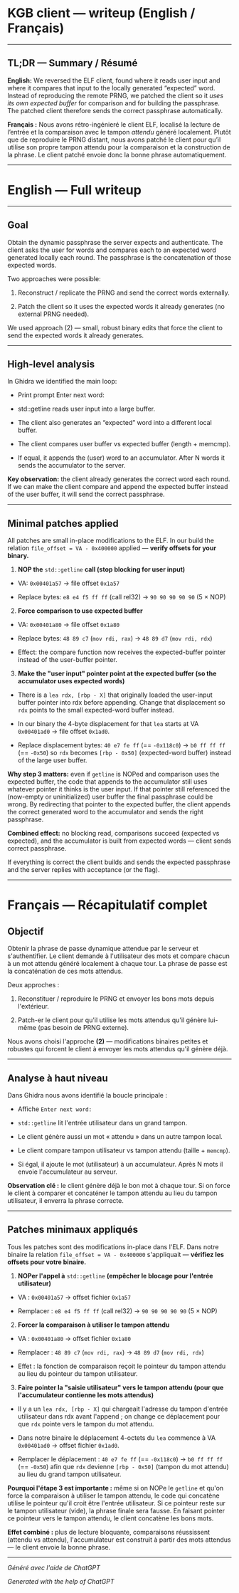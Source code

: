 # KGB client — writeup (English / Français)

---

## TL;DR — Summary / Résumé

**English:** We reversed the ELF client, found where it reads user input and where it compares that input to the locally generated “expected” word. Instead of reproducing the remote PRNG, we patched the client so it *uses its own expected buffer* for comparison and for building the passphrase. The patched client therefore sends the correct passphrase automatically.

**Français :** Nous avons rétro-ingénieré le client ELF, localisé la lecture de l’entrée et la comparaison avec le tampon *attendu* généré localement. Plutôt que de reproduire le PRNG distant, nous avons patché le client pour qu’il utilise son propre tampon attendu pour la comparaison et la construction de la phrase. Le client patché envoie donc la bonne phrase automatiquement.

---

# English — Full writeup
---
## Goal

Obtain the dynamic passphrase the server expects and authenticate. The client asks the user for words and compares each to an expected word generated locally each round. The passphrase is the concatenation of those expected words.

Two approaches were possible:

1. Reconstruct / replicate the PRNG and send the correct words externally.

2. Patch the client so it uses the expected words it already generates (no external PRNG needed).

We used approach (2) — small, robust binary edits that force the client to send the expected words it already generates.

---

## High-level analysis

In Ghidra we identified the main loop:

- Print prompt Enter next word:

- std::getline reads user input into a large buffer.

- The client also generates an “expected” word into a different local buffer.

- The client compares user buffer vs expected buffer (length + memcmp).

- If equal, it appends the (user) word to an accumulator. After N words it sends the accumulator to the server.

**Key observation:** the client already generates the correct word each round. If we can make the client compare and append the expected buffer instead of the user buffer, it will send the correct passphrase.

---

## Minimal patches applied

All patches are small in-place modifications to the ELF. In our build the relation ```file_offset = VA - 0x400000``` applied — **verify offsets for your binary.**

1. **NOP the** ```std::getline``` **call (stop blocking for user input)**

- VA: ```0x00401a57``` → file offset ```0x1a57```

- Replace bytes: ```e8 e4 f5 ff ff``` (call rel32) → ```90 90 90 90 90``` (5 × NOP)

2. **Force comparison to use expected buffer**

- VA: ```0x00401a80``` → file offset ```0x1a80```

- Replace bytes: ```48 89 c7``` (```mov rdi, rax```) → ```48 89 d7``` (```mov rdi, rdx```)

- Effect: the compare function now receives the expected-buffer pointer instead of the user-buffer pointer.

3. **Make the "user input" pointer point at the expected buffer (so the accumulator uses expected words)**

- There is a ```lea rdx, [rbp - X]``` that originally loaded the user-input buffer pointer into rdx before appending. Change that displacement so ```rdx``` points to the small expected-word buffer instead.

- In our binary the 4-byte displacement for that ```lea``` starts at VA ```0x00401ad0``` → file offset ```0x1ad0```.

- Replace displacement bytes: ```40 e7 fe ff``` (== ```-0x118c0```) → ```b0 ff ff ff``` (== ```-0x50```) so ```rdx``` becomes ```[rbp - 0x50]``` (expected-word buffer) instead of the large user buffer.

**Why step 3 matters:** even if ```getline``` is NOPed and comparison uses the expected buffer, the code that appends to the accumulator still uses whatever pointer it thinks is the user input. If that pointer still referenced the (now-empty or uninitialized) user buffer the final passphrase could be wrong. By redirecting that pointer to the expected buffer, the client appends the correct generated word to the accumulator and sends the right passphrase.

**Combined effect:** no blocking read, comparisons succeed (expected vs expected), and the accumulator is built from expected words — client sends correct passphrase.

If everything is correct the client builds and sends the expected passphrase and the server replies with acceptance (or the flag).

---

# Français — Récapitulatif complet
## Objectif

Obtenir la phrase de passe dynamique attendue par le serveur et s'authentifier. Le client demande à l'utilisateur des mots et compare chacun à un mot attendu généré localement à chaque tour. La phrase de passe est la concaténation de ces mots attendus.

Deux approches :

1. Reconstituer / reproduire le PRNG et envoyer les bons mots depuis l'extérieur.

2. Patch-er le client pour qu'il utilise les mots attendus qu'il génère lui-même (pas besoin de PRNG externe).

Nous avons choisi l'approche **(2)** — modifications binaires petites et robustes qui forcent le client à envoyer les mots attendus qu'il génère déjà.

---

## Analyse à haut niveau

Dans Ghidra nous avons identifié la boucle principale :

- Affiche ```Enter next word:```

- ```std::getline``` lit l'entrée utilisateur dans un grand tampon.

- Le client génère aussi un mot « attendu » dans un autre tampon local.

- Le client compare tampon utilisateur vs tampon attendu (taille + ```memcmp```).

- Si égal, il ajoute le mot (utilisateur) à un accumulateur. Après N mots il envoie l'accumulateur au serveur.

**Observation clé :** le client génère déjà le bon mot à chaque tour. Si on force le client à comparer et concaténer le tampon attendu au lieu du tampon utilisateur, il enverra la phrase correcte.

---

## Patches minimaux appliqués

Tous les patches sont des modifications in-place dans l'ELF. Dans notre binaire la relation ```file_offset = VA - 0x400000``` s'appliquait — **vérifiez les offsets pour votre binaire.**

1. **NOPer l'appel à** ```std::getline``` **(empêcher le blocage pour l'entrée utilisateur)**

- VA : ```0x00401a57``` → offset fichier ```0x1a57```

- Remplacer : ```e8 e4 f5 ff ff``` (call rel32) → ```90 90 90 90 90``` (5 × NOP)

2. **Forcer la comparaison à utiliser le tampon attendu**

- VA : ```0x00401a80``` → offset fichier ```0x1a80```

- Remplacer : ```48 89 c7``` (```mov rdi, rax```) → ```48 89 d7``` (```mov rdi, rdx```)

- Effet : la fonction de comparaison reçoit le pointeur du tampon attendu au lieu du pointeur du tampon utilisateur.

3. **Faire pointer la "saisie utilisateur" vers le tampon attendu (pour que l'accumulateur contienne les mots attendus)**

- Il y a un ```lea rdx, [rbp - X]``` qui chargeait l'adresse du tampon d'entrée utilisateur dans rdx avant l'append ; on change ce déplacement pour que ```rdx``` pointe vers le tampon du mot attendu.

- Dans notre binaire le déplacement 4-octets du ```lea``` commence à VA ```0x00401ad0``` → offset fichier ```0x1ad0```.

- Remplacer le déplacement : ```40 e7 fe ff``` (== ```-0x118c0```) → ```b0 ff ff ff``` (== ```-0x50```) afin que ```rdx``` devienne ```[rbp - 0x50]``` (tampon du mot attendu) au lieu du grand tampon utilisateur.

**Pourquoi l'étape 3 est importante :** même si on NOPe le ```getline``` et qu'on force la comparaison à utiliser le tampon attendu, le code qui concatène utilise le pointeur qu'il croit être l'entrée utilisateur. Si ce pointeur reste sur le tampon utilisateur (vide), la phrase finale sera fausse. En faisant pointer ce pointeur vers le tampon attendu, le client concatène les bons mots.

**Effet combiné :** plus de lecture bloquante, comparaisons réussissent (attendu vs attendu), l'accumulateur est construit à partir des mots attendus — le client envoie la bonne phrase.

---
*Généré avec l'aide de ChatGPT*

*Generated with the help of ChatGPT*
